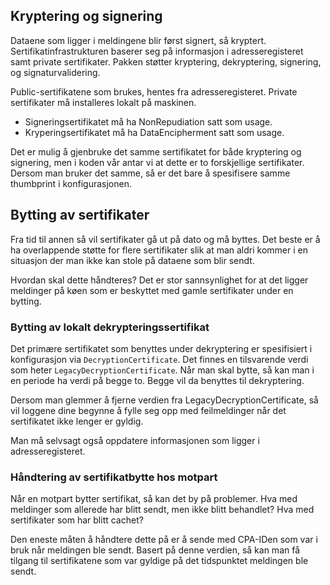 ## Kryptering og signering
Dataene som ligger i meldingene blir først signert, så kryptert. Sertifikatinfrastrukturen baserer seg på informasjon i adresseregisteret samt private sertifikater.
Pakken støtter kryptering, dekryptering, signering, og signaturvalidering.

Public-sertifikatene som brukes, hentes fra adresseregisteret. Private sertifikater må installeres lokalt på maskinen. 

- Signeringsertifikatet må ha NonRepudiation satt som usage.
- Kryperingsertifikatet må ha DataEncipherment satt som usage. 

Det er mulig å gjenbruke det samme sertifikatet for både kryptering og signering, men i koden vår antar vi at dette er to forskjellige sertifikater. Dersom man bruker det samme, så er det bare å spesifisere samme thumbprint i konfigurasjonen.

## Bytting av sertifikater
Fra tid til annen så vil sertifikater gå ut på dato og må byttes. Det beste er å ha overlappende støtte for flere sertifikater slik at man aldri kommer i en situasjon der man ikke kan stole på dataene som blir sendt. 

Hvordan skal dette håndteres? Det er stor sannsynlighet for at det ligger meldinger på køen som er beskyttet med gamle sertifikater under en bytting.

### Bytting av lokalt dekrypteringssertifikat
Det primære sertifikatet som benyttes under dekryptering er spesifisiert i konfigurasjon via `DecryptionCertificate`. Det finnes en tilsvarende verdi som heter `LegacyDecryptionCertificate`. 
Når man skal bytte, så kan man i en periode ha verdi på begge to. Begge vil da benyttes til dekryptering. 

Dersom man glemmer å fjerne verdien fra LegacyDecryptionCertificate, så vil loggene dine begynne å fylle seg opp med feilmeldinger når det sertifikatet ikke lenger er gyldig.

Man må selvsagt også oppdatere informasjonen som ligger i adresseregisteret. 

### Håndtering av sertifikatbytte hos motpart
Når en motpart bytter sertifikat, så kan det by på problemer. Hva med meldinger som allerede har blitt sendt, men ikke blitt behandlet? Hva med sertifikater som har blitt cachet?

Den eneste måten å håndtere dette på er å sende med CPA-IDen som var i bruk når meldingen ble sendt. Basert på denne verdien, så kan man få tilgang til sertifikatene som var gyldige på det tidspunktet meldingen ble sendt.   
